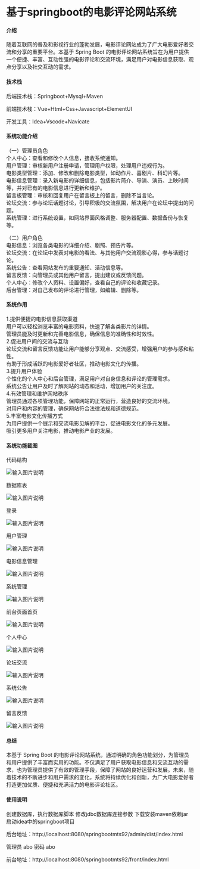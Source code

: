 # 基于springboot的电影评论网站系统

#### 介绍

随着互联网的普及和影视行业的蓬勃发展，电影评论网站成为了广大电影爱好者交流和分享的重要平台。本基于 Spring Boot 的电影评论网站系统旨在为用户提供一个便捷、丰富、互动性强的电影评论和交流环境，满足用户对电影信息获取、观点分享以及社交互动的需求。

#### 技术栈

后端技术栈：Springboot+Mysql+Maven

前端技术栈：Vue+Html+Css+Javascript+ElementUI

开发工具：Idea+Vscode+Navicate

#### 系统功能介绍

（一）管理员角色  
个人中心：查看和修改个人信息，接收系统通知。  
用户管理：审核新用户注册申请，管理用户权限，处理用户违规行为。  
电影类型管理：添加、修改和删除电影类型，如动作片、喜剧片、科幻片等。  
电影信息管理：录入新电影的详细信息，包括影片简介、导演、演员、上映时间等，并对已有的电影信息进行更新和维护。  
留言板管理：审核和回复用户在留言板上的留言，删除不当言论。  
论坛交流：参与论坛话题讨论，引导积极的交流氛围，解决用户在论坛中提出的问题。  
系统管理：进行系统设置，如网站界面风格调整、服务器配置、数据备份与恢复等。  

（二）用户角色  
电影信息：浏览各类电影的详细介绍、剧照、预告片等。  
论坛交流：在论坛中发表对电影的看法、与其他用户交流观影心得，参与话题讨论。  
系统公告：查看网站发布的重要通知、活动信息等。  
留言反馈：向管理员或其他用户留言，提出建议或反馈问题。  
个人中心：修改个人资料、设置偏好，查看自己的评论和收藏记录。  
后台管理：对自己发布的评论进行管理，如编辑、删除等。  

#### 系统作用

1.提供便捷的电影信息获取渠道  
用户可以轻松浏览丰富的电影资料，快速了解各类影片的详情。  
管理员能及时更新和完善电影信息，确保信息的准确性和时效性。  
2.促进用户间的交流与互动  
论坛交流和留言反馈功能让用户能够分享观点、交流感受，增强用户的参与感和粘性。  
有助于形成活跃的电影爱好者社区，推动电影文化的传播。  
3.提升用户体验  
个性化的个人中心和后台管理，满足用户对自身信息和评论的管理需求。  
系统公告让用户及时了解网站的动态和活动，增加用户的关注度。  
4.有效管理和维护网站秩序  
管理员通过各项管理功能，保障网站的正常运行，营造良好的交流环境。  
对用户和内容的管理，确保网站符合法律法规和道德规范。  
5.丰富电影文化传播方式  
为用户提供一个展示和交流电影见解的平台，促进电影文化的多元发展。  
吸引更多用户关注电影，推动电影产业的发展。  

#### 系统功能截图

代码结构

![输入图片说明](images/b93832dbc1e8db8acddefc7f377dfd5.png)

数据库表

![输入图片说明](images/77260d52292a64b39f51f5817e0b5ff.png)

登录

![输入图片说明](images/70eafd5d81c055bf34674bd979df7f9.png)

用户管理

![输入图片说明](images/cd74d65484ad573df74dc8c1e5e51a9.png)

电影信息管理

![输入图片说明](images/a3730af5763c51e59fa7b9c65ab2c0a.png)

系统管理

![输入图片说明](images/3c90f97430a490585a9e6bfce652784.png)

前台页面首页

![输入图片说明](images/a8c6a3c16eb0889ee32bc91b9fd4e77.png)

个人中心

![输入图片说明](images/074207d1b002994cffebf7ec60a664f.png)

论坛交流

![输入图片说明](images/d4df893254b80c5af88da537f10fb03.png)

系统公告

![输入图片说明](images/da3c812c413a4384d5fafa7f8e801f6.png)

留言反馈

![输入图片说明](images/87bc2ac12152e579bbedb16ee83f2f2.png)

#### 总结

本基于 Spring Boot 的电影评论网站系统，通过明确的角色功能划分，为管理员和用户提供了丰富而实用的功能。不仅满足了用户获取电影信息和交流互动的需求，也为管理员提供了有效的管理手段，保障了网站的良好运营和发展。未来，随着技术的不断进步和用户需求的变化，系统将持续优化和创新，为广大电影爱好者打造更加优质、便捷和充满活力的电影评论社区。

#### 使用说明

创建数据库，执行数据库脚本 修改jdbc数据库连接参数 下载安装maven依赖jar 启动idea中的springboot项目

后台地址：http://localhost:8080/springbootmts92/admin/dist/index.html

管理员  abo 密码 abo

前台地址：http://localhost:8080/springbootmts92/front/index.html
